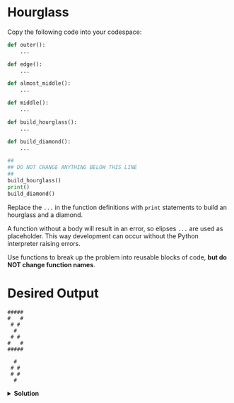 # Hourglass
Copy the following code into your codespace:
```python
def outer():
    ...

def edge():
    ...

def almost_middle():
    ...

def middle():
    ...

def build_hourglass():
    ...

def build_diamond():
    ...

##
## DO NOT CHANGE ANYTHING BELOW THIS LINE
##
build_hourglass()
print()
build_diamond()
```

Replace the `...` in the function definitions with `print` statements to build an hourglass and a diamond. 

A function without a body will result in an error, so elipses `...` are used as placeholder. This way development can occur without the Python interpreter raising errors. 

Use functions to break up the problem into reusable blocks of code, **but do NOT change function names**. 


# Desired Output
 
```
#####
#   #
 # # 
  #  
 # # 
#   #
#####

  #  
 # # 
 # # 
  #  
```

<details>
<summary style="font-weight:bold">Solution</summary>
<br>

``` python
def outer():
    print("#####")

def edge():
    print("#   #")

def almost_middle():
    print(" # # ")

def middle():
    print("  #  ")

def build_hourglass():
    outer()
    edge()
    almost_middle()
    middle()
    almost_middle()
    edge()
    outer()

def build_diamond():
    middle()
    almost_middle()
    almost_middle()
    middle()

## DO NOT CHANGE ANYTHING BELOW THIS LINE
build_hourglass()
print()
build_diamond()
```

</details>
